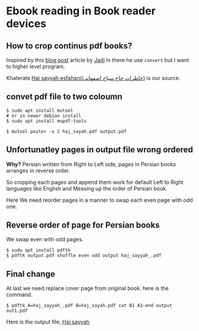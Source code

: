 # Ebook reading in Book reader devices

## How to crop continus pdf books?

Inspired by this [blog post](https://jadi.net/2012/02/linux-convert-pdf-to-one-column/) article by [Jadi](https://github.com/jadijadi) 
In there he use `convert` but I want to higher level program.

Khaterate [Haj sayyah esfahani(خاطرات حاج سیاح اصفهانی)](https://en.wikipedia.org/wiki/Hajj_Sayyah) is our source.

## convet pdf file to two coloumn

```
$ sudo apt install mutool
# or in newer debian install
$ sudo apt install mupdf-tools

$ mutool poster -x 2 haj_sayah.pdf output.pdf
```

## Unfortunatley pages in output file wrong ordered

**Why?**
Persian written from Right to Left side, pages in Persian books arranges in reverse order.

So cropping each pages and append them work for default Left to Right languages like English and 
Messing up the order of Persian book.

Here We need reorder pages in a manner to swap each even page with odd one.

## Reverse order of page for Persian books

We swap even with odd pages.

```
$ sudo apt install pdftk
$ pdftk output.pdf shuffle even odd output haj_sayyah_.pdf
```

## Final change
At last we need replace cover page from original book. here is the command.

```
$ pdftk A=haj_sayyah_.pdf B=haj_sayah.pdf cat B1 A3-end output out1.pdf
```

Here is the output file, [Haj sayyah](../static/hajsayah.pdf)


